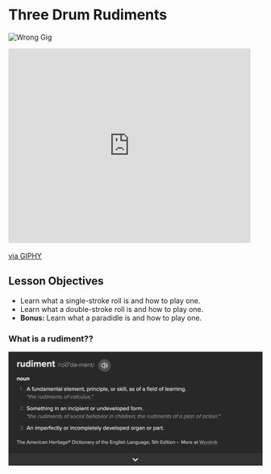 # Three Drum Rudiments

![Wrong Gig](https://giphy.com/embed/Qw5jac4hmEsY8)

<iframe src="https://giphy.com/embed/Qw5jac4hmEsY8" width="480" height="386" frameBorder="0" class="giphy-embed" allowFullScreen></iframe><p><a href="https://giphy.com/gifs/reactiongifs-Qw5jac4hmEsY8">via GIPHY</a></p>

## Lesson Objectives

- Learn what a single-stroke roll is and how to play one.
- Learn what a double-stroke roll is and how to play one.
- **Bonus:** Learn what a paradidle is and how to play one.

### What is a rudiment??

![Rudiment definition](images/rudiment-definition.png)

